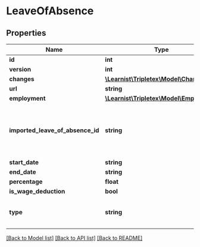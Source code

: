 # LeaveOfAbsence

## Properties
Name | Type | Description | Notes
------------ | ------------- | ------------- | -------------
**id** | **int** |  | [optional] 
**version** | **int** |  | [optional] 
**changes** | [**\Learnist\Tripletex\Model\Change[]**](Change.md) |  | [optional] 
**url** | **string** |  | [optional] 
**employment** | [**\Learnist\Tripletex\Model\Employment**](Employment.md) |  | [optional] 
**imported_leave_of_absence_id** | **string** | Existing leave of absence ID used by the current accounting system | [optional] 
**start_date** | **string** |  | 
**end_date** | **string** |  | [optional] 
**percentage** | **float** |  | 
**is_wage_deduction** | **bool** |  | [optional] 
**type** | **string** | Define the leave of absence type. | [optional] 

[[Back to Model list]](../../README.md#documentation-for-models) [[Back to API list]](../../README.md#documentation-for-api-endpoints) [[Back to README]](../../README.md)

